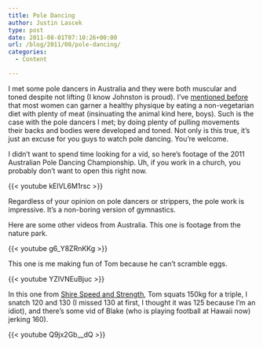 ```yaml
---
title: Pole Dancing
author: Justin Lascek
type: post
date: 2011-08-01T07:10:26+00:00
url: /blog/2011/08/pole-dancing/
categories:
  - Content

---
```

I met some pole dancers in Australia and they were both muscular and toned despite not lifting (I know Johnston is proud). I&#8217;ve [mentioned before][1] that most women can garner a healthy physique by eating a non-vegetarian diet with plenty of meat (insinuating the animal kind here, boys). Such is the case with the pole dancers I met; by doing plenty of pulling movements their backs and bodies were developed and toned. Not only is this true, it&#8217;s just an excuse for you guys to watch pole dancing. You&#8217;re welcome.
  

  
I didn&#8217;t want to spend time looking for a vid, so here&#8217;s footage of the 2011 Australian Pole Dancing Championship. Uh, if you work in a church, you probably don&#8217;t want to open this right now.
  
{{< youtube kElVL6M1rsc >}}
  

  
Regardless of your opinion on pole dancers or strippers, the pole work is impressive. It&#8217;s a non-boring version of gymnastics.
  

  
Here are some other videos from Australia. This one is footage from the nature park.
  
{{< youtube g6_Y8ZRnKKg >}}
  

  
This one is me making fun of Tom because he can&#8217;t scramble eggs.
  
{{< youtube YZIVNEuBjuc >}}
  

  
In this one from [Shire Speed and Strength][2], Tom squats 150kg for a triple, I snatch 120 and 130 (I missed 130 at first, I thought it was 125 because I&#8217;m an idiot), and there&#8217;s some vid of Blake (who is playing football at Hawaii now) jerking 160).
  
{{< youtube Q9jx2Gb__dQ >}}

 [1]: /blog/2011/06/fembots/
 [2]: http://shirespeedandstrength.com.au/
